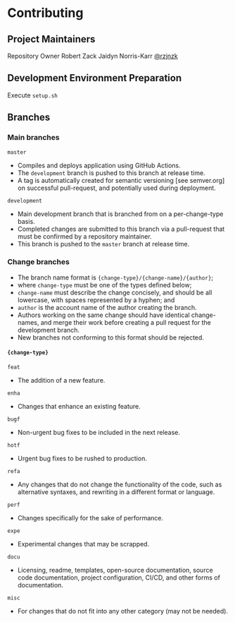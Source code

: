 # Contributing

## Project Maintainers

Repository Owner
    Robert Zack Jaidyn Norris-Karr [@rzjnzk](http://github.com/rzjnzk)

## Development Environment Preparation

Execute `setup.sh`

## Branches

### Main branches

`master`   
- Compiles and deploys application using GitHub Actions. 
- The `development` branch is pushed to this branch at release time.
- A tag is automatically created for semantic versioning [see semver.org] on successful pull-request, and potentially used during deployment.

`development`
- Main development branch that is branched from on a per-change-type basis.
- Completed changes are submitted to this branch via a pull-request that must be confirmed by a repository maintainer.
- This branch is pushed to the `master` branch at release time.

### Change branches 

- The branch name format is `{change-type}/{change-name}/{author}`;
- where `change-type` must be one of the types defined below; 
- `change-name` must describe the change concisely, and should be all lowercase, with spaces represented by a hyphen; and
- `author` is the account name of the author creating the branch.
- Authors working on the same change should have identical change-names, and merge their work before creating a pull request for the development branch.
- New branches not conforming to this format should be rejected.

#### `{change-type}`

`feat`
- The addition of a new feature.

`enha`		
- Changes that enhance an existing feature.

`bugf`
- Non-urgent bug fixes to be included in the next release.

`hotf`		
- Urgent bug fixes to be rushed to production.

`refa`		
- Any changes that do not change the functionality of the code, such as alternative syntaxes, and rewriting in a different format or language.

`perf`		
 - Changes specifically for the sake of performance.

`expe`		
- Experimental changes that may be scrapped.

`docu`
- Licensing, readme, templates, open-source documentation, source code documentation, project configuration, CI/CD, and other forms of documentation.

`misc`		
- For changes that do not fit into any other category (may not be needed).
